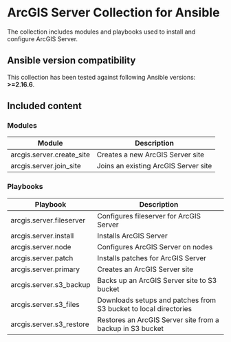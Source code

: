# ArcGIS Server Collection for Ansible

The collection includes modules and playbooks used to install and configure ArcGIS Server.

## Ansible version compatibility

This collection has been tested against following Ansible versions: **>=2.16.6**.

## Included content

### Modules

| Module | Description |
| --- | --- |
| arcgis.server.create_site | Creates a new ArcGIS Server site |
| arcgis.server.join_site | Joins an existing ArcGIS Server site |

### Playbooks

| Playbook | Description |
| --- | --- |
| arcgis.server.fileserver | Configures fileserver for ArcGIS Server |
| arcgis.server.install | Installs ArcGIS Server |
| arcgis.server.node | Configures ArcGIS Server on nodes |
| arcgis.server.patch | Installs patches for ArcGIS Server |
| arcgis.server.primary | Creates an ArcGIS Server site |
| arcgis.server.s3_backup | Backs up an ArcGIS Server site to S3 bucket |
| arcgis.server.s3_files | Downloads setups and patches from S3 bucket to local directories |
| arcgis.server.s3_restore | Restores an ArcGIS Server site from a backup in S3 bucket |

